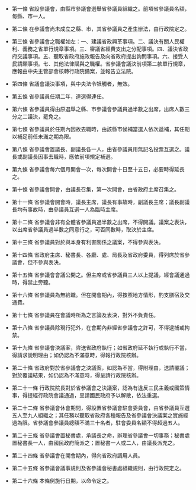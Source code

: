 * 第一條 省設參議會，由縣市參議會選舉省參議員組織之。前項省參議員名額，每縣、市一人。

* 第二條 在參議會尚未成立之縣、市，其省參議員之產生辦法，由行政院定之。

* 第三條 省參議會之職權如左：一、建議省政興革事項。二、議決有關人民權利、義務之省單行規章事項。三、審議省經費支出之分配事項。四、議決省政府交議事項。五、聽取省政府施政報告及向省政府提出詢問事項。六、接受人民請願事項。七、其他法律賦與之職權。省參議會議決前項第二款單行規章，應報由中央主管部會核轉行政院備案，並報告立法院。

* 第四條 省議會議決事項，與中央法令牴觸者，無效。

* 第五條 省參議員任期二年，連選得連任。

* 第六條 省參議員得由原選舉之縣、市參議會參議員過半數之出席，出席人數三分之二議決，罷免之。

* 第七條 省參議員於任期內因故去職時，由該縣市候補當選人依次遞補，其任期以補足前任未滿之期為限。

* 第八條 省參議會置議長、副議長各一人，由省參議員用無記名投票互選之。議長或副議長因事去職時，應依前項規定補選。

* 第九條 省參議會每六個月開會一次，每次開會十日至十五日，必要時得延長之。

* 第十條 省參議會開會，由議長召集，第一次開會，由省政府主席召集之。

* 第十一條 省參議會開會時，議長主席，議長有事故時，副議長主席；議長副議長均有事故時，由參議員互選一人為臨時主席。

* 第十二條 省參議會非有全體省參議員過半數之出席，不得開議。議案之表決，以出席省參議員過半數之同意行之，可否同數時，取決於主席。

* 第十三條 省參議員對於與本身有利害關係之議案，不得參與表決。

* 第十四條 省政府主席、秘書長、各廳、處、局長及省政府委員，得列席於省參議會，但不參與表決。

* 第十五條 省參議會會議公開之。但主席或省參議員三人以上提議，經會議通過時，得禁止旁聽。

* 第十六條 省參議員為無給職。但在開會期內，得按照地方情形，酌支膳宿及交通費。

* 第十七條 省參議員在會議時所為之言論及表決，對外不負責任。

* 第十八條 省參議員除現行犯外，在會期內非經省參議會之許可，不得逮捕或拘禁。

* 第十九條 省參議會決議案，咨送省政府執行；如省政府延不執行或執行不當，得請求說明理由；如仍認為不滿意時，得報行政院核辦。

* 第二十條 省政府對於省參議會之決議案，如認為不當，得附理由，送請覆議；對於覆議結果，如仍認為不滿意時，得呈請行政院核辦。

* 第二十一條 行政院院長對於省參議會之決議案，認為有違反三民主義或國策情事，得提經行政院會議通過，呈請國民政府予以解散，依法重選。

* 第二十二條 省參議會休會期間，得設置省參議會駐會委員會，由省參議員互選五人至九人組織之；其任務以聽取省政府各種報告及省參議會決議案之實施經過為限。省參議會參議員總額不滿三十名者，駐會委員名額不得超過五人。

* 第二十三條 省參議會置秘書處，承議長之命，辦理省參議會一切事務；秘書處置秘書長一人，由國民政府簡派之；置秘書一人或二人，由議長派充之。

* 第二十四條 省參議會在開會期內，得向省政府調用人員。

* 第二十五條 省參議會議事規則及省參議會秘書處組織規則，由行政院定之。

* 第二十六條 本條例施行日期，以命令定之。

